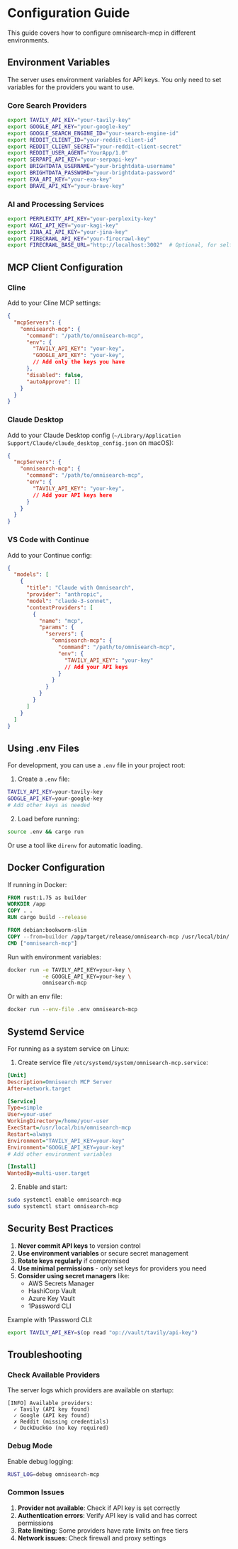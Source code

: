 # Configuration Guide

This guide covers how to configure omnisearch-mcp in different environments.

## Environment Variables

The server uses environment variables for API keys. You only need to set variables for the providers you want to use.

### Core Search Providers
```bash
export TAVILY_API_KEY="your-tavily-key"
export GOOGLE_API_KEY="your-google-key"
export GOOGLE_SEARCH_ENGINE_ID="your-search-engine-id"
export REDDIT_CLIENT_ID="your-reddit-client-id"
export REDDIT_CLIENT_SECRET="your-reddit-client-secret"
export REDDIT_USER_AGENT="YourApp/1.0"
export SERPAPI_API_KEY="your-serpapi-key"
export BRIGHTDATA_USERNAME="your-brightdata-username"
export BRIGHTDATA_PASSWORD="your-brightdata-password"
export EXA_API_KEY="your-exa-key"
export BRAVE_API_KEY="your-brave-key"
```

### AI and Processing Services
```bash
export PERPLEXITY_API_KEY="your-perplexity-key"
export KAGI_API_KEY="your-kagi-key"
export JINA_AI_API_KEY="your-jina-key"
export FIRECRAWL_API_KEY="your-firecrawl-key"
export FIRECRAWL_BASE_URL="http://localhost:3002"  # Optional, for self-hosted
```

## MCP Client Configuration

### Cline

Add to your Cline MCP settings:

```json
{
  "mcpServers": {
    "omnisearch-mcp": {
      "command": "/path/to/omnisearch-mcp",
      "env": {
        "TAVILY_API_KEY": "your-key",
        "GOOGLE_API_KEY": "your-key",
        // Add only the keys you have
      },
      "disabled": false,
      "autoApprove": []
    }
  }
}
```

### Claude Desktop

Add to your Claude Desktop config (`~/Library/Application Support/Claude/claude_desktop_config.json` on macOS):

```json
{
  "mcpServers": {
    "omnisearch-mcp": {
      "command": "/path/to/omnisearch-mcp",
      "env": {
        "TAVILY_API_KEY": "your-key",
        // Add your API keys here
      }
    }
  }
}
```

### VS Code with Continue

Add to your Continue config:

```json
{
  "models": [
    {
      "title": "Claude with Omnisearch",
      "provider": "anthropic",
      "model": "claude-3-sonnet",
      "contextProviders": [
        {
          "name": "mcp",
          "params": {
            "servers": {
              "omnisearch-mcp": {
                "command": "/path/to/omnisearch-mcp",
                "env": {
                  "TAVILY_API_KEY": "your-key"
                  // Add your API keys
                }
              }
            }
          }
        }
      ]
    }
  ]
}
```

## Using .env Files

For development, you can use a `.env` file in your project root:

1. Create a `.env` file:
```bash
TAVILY_API_KEY=your-tavily-key
GOOGLE_API_KEY=your-google-key
# Add other keys as needed
```

2. Load before running:
```bash
source .env && cargo run
```

Or use a tool like `direnv` for automatic loading.

## Docker Configuration

If running in Docker:

```dockerfile
FROM rust:1.75 as builder
WORKDIR /app
COPY . .
RUN cargo build --release

FROM debian:bookworm-slim
COPY --from=builder /app/target/release/omnisearch-mcp /usr/local/bin/
CMD ["omnisearch-mcp"]
```

Run with environment variables:

```bash
docker run -e TAVILY_API_KEY=your-key \
           -e GOOGLE_API_KEY=your-key \
           omnisearch-mcp
```

Or with an env file:

```bash
docker run --env-file .env omnisearch-mcp
```

## Systemd Service

For running as a system service on Linux:

1. Create service file `/etc/systemd/system/omnisearch-mcp.service`:

```ini
[Unit]
Description=Omnisearch MCP Server
After=network.target

[Service]
Type=simple
User=your-user
WorkingDirectory=/home/your-user
ExecStart=/usr/local/bin/omnisearch-mcp
Restart=always
Environment="TAVILY_API_KEY=your-key"
Environment="GOOGLE_API_KEY=your-key"
# Add other environment variables

[Install]
WantedBy=multi-user.target
```

2. Enable and start:
```bash
sudo systemctl enable omnisearch-mcp
sudo systemctl start omnisearch-mcp
```

## Security Best Practices

1. **Never commit API keys** to version control
2. **Use environment variables** or secure secret management
3. **Rotate keys regularly** if compromised
4. **Use minimal permissions** - only set keys for providers you need
5. **Consider using secret managers** like:
   - AWS Secrets Manager
   - HashiCorp Vault
   - Azure Key Vault
   - 1Password CLI

Example with 1Password CLI:
```bash
export TAVILY_API_KEY=$(op read "op://vault/tavily/api-key")
```

## Troubleshooting

### Check Available Providers

The server logs which providers are available on startup:

```
[INFO] Available providers:
  ✓ Tavily (API key found)
  ✓ Google (API key found)
  ✗ Reddit (missing credentials)
  ✓ DuckDuckGo (no key required)
```

### Debug Mode

Enable debug logging:

```bash
RUST_LOG=debug omnisearch-mcp
```

### Common Issues

1. **Provider not available**: Check if API key is set correctly
2. **Authentication errors**: Verify API key is valid and has correct permissions
3. **Rate limiting**: Some providers have rate limits on free tiers
4. **Network issues**: Check firewall and proxy settings